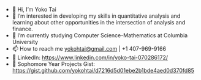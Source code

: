 - 👋 Hi, I’m Yoko Tai
- 👀 I’m interested in developing my skills in quantitative analysis and learning about other opportunities in the intersection of analysis and finance. 
- 🌱 I’m currently studying Computer Science-Mathematics at Columbia University
- 📫 How to reach me yokohtai@gmail.com | +1 407-969-9166
- 🔗 LinkedIn: https://www.linkedin.com/in/yoko-tai-070286172/
- 🔗 Sophomore Year Projects Gist: https://gist.github.com/yokohtai/d7216d5d01ebe2b1bde4aed0d370fd85

<!---
yokohtai/yokohtai is a ✨ special ✨ repository because its `README.md` (this file) appears on your GitHub profile.
You can click the Preview link to take a look at your changes.
--->
